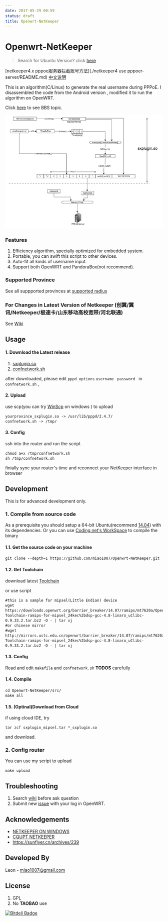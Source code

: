 ```yaml
---
date: 2017-05-29 00:59
status: draft
title: Openwrt-NetKeeper
---
```


# Openwrt-NetKeeper

> Search for Ubuntu Version? click [here](https://github.com/Ljqiii/Netkepper-Ubuntu)

[netkeeper4.x pppoe服务器拦截账号方法](./netkeeper4 use pppoer-server/README.md)
[中文说明](./README-CN.md)

This is an algorithm(C/Linux) to generate the real username during PPPoE. I disassembled the code from the Android version , modified it to run the algorithm on OpenWRT.

Click [here](http://www.right.com.cn/forum/thread-141979-1-1.html) to see BBS topic.

![How does it work](mdassets/hownetkeeperwork.png)


### Features
1. Efficiency algorithm, specially optimized for embedded system.
2. Portable, you can swift this script to other devices.
3. Auto-fit all kinds of username input.
4. Support both OpenWRT and PandoraBox(not recommend).


### Supported Province

See all suppported provinces at [supported radius](https://github.com/miao1007/Openwrt-NetKeeper/blob/master/src/makefile#L10)

### For Changes in Latest Version of Netkeeper (创翼/翼讯/Netkeeper/极速卡/山东移动高校宽带/河北联通)

See [Wiki](https://github.com/miao1007/Openwrt-NetKeeper/wiki/%E5%85%B3%E4%BA%8E%E5%85%A8%E6%96%B0Netkeeper%E5%AE%A2%E6%88%B7%E7%AB%AF)

## Usage

#### 1. Download the Latest release

1. [sxplugin.so](https://github.com/miao1007/Openwrt-NetKeeper/releases)
2. [confnetwork.sh](https://github.com/miao1007/Openwrt-NetKeeper/blob/master/src/confnetwork.sh)
 
after downloaded, please edit `pppd_options` `username ` `password ` in `confnetwork.sh` ,



#### 2. Upload
use scp(you can try [WinScp](https://winscp.net/download/winscp576.zip) on windows ) to upload

```
yourprovince_sxplugin.so -> /usr/lib/pppd/2.4.7/
confnetwork.sh -> /tmp/
```

#### 3. Config
ssh into the router and run the script

```
chmod a+x /tmp/confnetwork.sh
sh /tmp/confnetwork.sh 
```

finially sync your router's time and reconnect your NetKeeper interface in browser


## Development
This is for advanced development only. 

### 1. Compile from source code

As a prerequisite you should setup a 64-bit Ubuntu(recommend [14.04](http://releases.ubuntu.com/14.04/)) with its dependencies. Or you can use [Coding.net's WorkSpace](https://ide.coding.net/) to compile the binary

#### 1.1. Get the source code on your machine

```
git clone --depth=1 https://github.com/miao1007/Openwrt-NetKeeper.git
```

#### 1.2. Get Toolchain

download latest [Toolchain](https://github.com/miao1007/Openwrt-NetKeeper/wiki#2-%E5%A6%82%E4%BD%95%E4%B8%8B%E8%BD%BDgcc)

or use script

```
#this is a sample for mipsel(Little Endian) device
wget https://downloads.openwrt.org/barrier_breaker/14.07/ramips/mt7620a/OpenWrt-Toolchain-ramips-for-mipsel_24kec%2bdsp-gcc-4.8-linaro_uClibc-0.9.33.2.tar.bz2 -O - | tar xj
#or chinese mirror
#wget http://mirrors.ustc.edu.cn/openwrt/barrier_breaker/14.07/ramips/mt7620a/OpenWrt-Toolchain-ramips-for-mipsel_24kec%2bdsp-gcc-4.8-linaro_uClibc-0.9.33.2.tar.bz2 -O - | tar xj
```


#### 1.3. Config

Read and edit `makefile` and `confnetwork.sh` **TODOS** carefully

#### 1.4. Compile
	

```
cd Openwrt-NetKeeper/src/
make all
```

#### 1.5. (Optinal)Download from Cloud
if using cloud IDE, try


```
tar zcf sxplugin_mipsel.tar *_sxplugin.so
```

and download.

### 2. Config router

You can use my script to upload

```
make upload
```


## Troubleshooting

1. Search [wiki](https://github.com/miao1007/Openwrt-NetKeeper/wiki) before ask question 
2. Submit new [issue](https://github.com/miao1007/Openwrt-NetKeeper/issues/new) with your log in OpenWRT.


## Acknowledgements
* [NETKEEPER ON WINDOWS](http://www.purpleroc.com/html/507231.html)
* [CQUPT NETKEEPER](http://bbs.cqupt.edu.cn/nForum/#!article/Unix_Linux/13624)
* <https://sunflyer.cn/archives/239>

## Developed By
Leon - <miao1007@gmail.com>


## License

1. GPL
2. No **TAOBAO** use

[![Bitdeli Badge](https://d2weczhvl823v0.cloudfront.net/miao1007/openwrt-netkeeper/trend.png)](https://bitdeli.com/free "Bitdeli Badge")